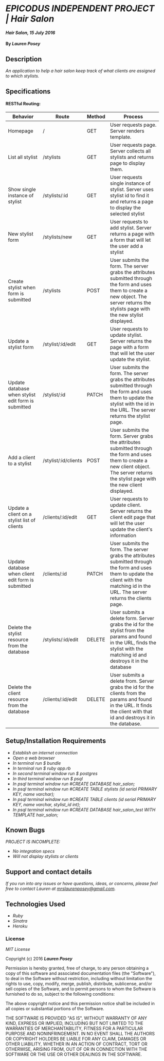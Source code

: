# _EPICODUS INDEPENDENT PROJECT | Hair Salon_

#### _Hair Salon, 15 July 2016_

#### By _**Lauren Posey**_

## Description

_An application to help a hair salon keep track of what clients are assigned to which stylists._

## Specifications
#### RESTful Routing:

Behavior  | Route | Method | Process
------------- | ------------- | ------------- | -------------
Homepage | / | GET | User requests page. Server renders template.
List all stylist | /stylists | GET | User requests page. Server collects all stylists and returns page to display them.
Show single instance of stylist| /stylists/:id | GET | User requests single instance of stylist. Server uses stylist id to find it and returns a page to display the selected stylist
New stylist form | /stylists/new | GET | User requests to add stylist. Server returns a page with a form that will let the user add a stylist
Create stylist when form is submitted | /stylists | POST | User submits the form. The server grabs the attributes submitted through the form and uses them to create a new object. The server returns the stylists page with the new stylist displayed.
Update a stylist form | /stylist/:id/edit | GET | User requests to update stylist. Server returns the page with a form that will let the user update the stylist.
Update database when stylist edit form is submitted | /stylist/:id | PATCH | User submits the form. The server grabs the attributes submitted through the form and uses them to update the stylist with the id in the URL. The server returns the stylist page.
Add a client to a stylist | /stylist/:id/clients | POST | User submits the form. Server grabs the attributes submitted through the form and uses them to create a new client object. The server returns the stylist page with the new  client displayed.
Update a client on a stylist list of clients | /clients/:id/edit | GET | User requests to update client. Server returns the client edit page that will let the user update the client's information
Update database when client edit  form is submitted | /clients/:id | PATCH | User submits the form. The server grabs the attributes submitted through the form and uses them to update the client with the matching id in the URL. The server returns the clients page.
Delete the stylist resource from the database | /stylists/:id/edit | DELETE | User submits a delete form. Server grabs the id for the stylist from the params and found in the URL, finds the stylist with the matching id and destroys it in the database
Delete the client resource from the database | /clients/:id/edit | DELETE | User submits a delete from. Server grabs the id for the clients from the params and found in the URL. It finds the client with that id and destroys it in the database.




## Setup/Installation Requirements

* _Establish an internet connection_
* _Open a web browser_
* _In terminal run $ bundle_
* _In terminal run $ ruby app.rb_
* _In second terminal window run $ postgres_
* _In third terminal window run $ psql_
* _In psql terminal window run #CREATE DATABASE hair_salon;_
* _In psql terminal window run #CREATE TABLE stylists (id serial PRIMARY KEY, name varchar);_
* _In psql terminal window run #CREATE TABLE clients (id serial PRIMARY KEY, name varchar, stylist_id int);_
* _In psql terminal window run #CREATE DATABASE hair_salon_test WITH TEMPLATE hair_salon;_


## Known Bugs

_PROJECT IS INCOMPLETE:_

* _No integration specs_
* _Will not display stylists or clients_

## Support and contact details

_If you run into any issues or have questions, ideas, or concerns, please feel free to contact Lauren at <a href="mailto:mrslaurenposey@gmail.com">mrslaurenposey@gmail.com</a>._

## Technologies Used

* _Ruby_
* _Sinatra_
* _Heroku_

### License

*MIT License*

Copyright (c) 2016 **_Lauren Posey_**

Permission is hereby granted, free of charge, to any person obtaining a copy of this software and associated documentation files (the "Software"), to deal in the Software without restriction, including without limitation the rights to use, copy, modify, merge, publish, distribute, sublicense, and/or sell copies of the Software, and to permit persons to whom the Software is furnished to do so, subject to the following conditions:

The above copyright notice and this permission notice shall be included in all copies or substantial portions of the Software.

THE SOFTWARE IS PROVIDED "AS IS", WITHOUT WARRANTY OF ANY KIND, EXPRESS OR IMPLIED, INCLUDING BUT NOT LIMITED TO THE WARRANTIES OF MERCHANTABILITY, FITNESS FOR A PARTICULAR PURPOSE AND NONINFRINGEMENT. IN NO EVENT SHALL THE AUTHORS OR COPYRIGHT HOLDERS BE LIABLE FOR ANY CLAIM, DAMAGES OR OTHER LIABILITY, WHETHER IN AN ACTION OF CONTRACT, TORT OR OTHERWISE, ARISING FROM, OUT OF OR IN CONNECTION WITH THE SOFTWARE OR THE USE OR OTHER DEALINGS IN THE SOFTWARE.
